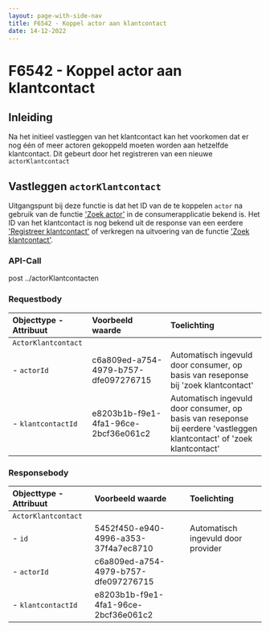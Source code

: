 ```yaml
---
layout: page-with-side-nav
title: F6542 - Koppel actor aan klantcontact
date: 14-12-2022
---
```


# F6542 - Koppel actor aan klantcontact

## Inleiding

Na het initieel vastleggen van het klantcontact kan het voorkomen dat er nog één of meer actoren gekoppeld moeten worden aan hetzelfde klantcontact. 
Dit gebeurt door het registreren van een nieuwe `actorKlantcontact`

## Vastleggen `actorKlantcontact`

Uitgangspunt bij deze functie is dat het ID van de te koppelen `actor` na gebruik van de functie ['Zoek actor'](./5582.md) in de consumerapplicatie bekend is. Het ID van het klantcontact is nog bekend uit de response van een eerdere ['Registreer klantcontact'](./2173.md) of verkregen na uitvoering van de functie ['Zoek klantcontact'](./3896.md).

### API-Call

post ../actorKlantcontacten

### Requestbody

| Objecttype - Attribuut | Voorbeeld waarde | Toelichting |
| :----------- | :----------- | :----------- |
| `ActorKlantcontact` | | |
| - `actorId` | c6a809ed-a754-4979-b757-dfe097276715 | Automatisch ingevuld door consumer, op basis van reseponse bij 'zoek klantcontact' |
| - `klantcontactId` | e8203b1b-f9e1-4fa1-96ce-2bcf36e061c2 | Automatisch ingevuld door consumer, op basis van reseponse bij eerdere 'vastleggen klantcontact' of 'zoek klantcontact' | 

### Responsebody

| Objecttype - Attribuut | Voorbeeld waarde | Toelichting |
| :----------- | :----------- | :----------- |
| `ActorKlantcontact` | | |
| - `id` | 5452f450-e940-4996-a353-37f4a7ec8710 | Automatisch ingevuld door provider |
| - `actorId` | c6a809ed-a754-4979-b757-dfe097276715 | |
| - `klantcontactId` | e8203b1b-f9e1-4fa1-96ce-2bcf36e061c2 | | 
